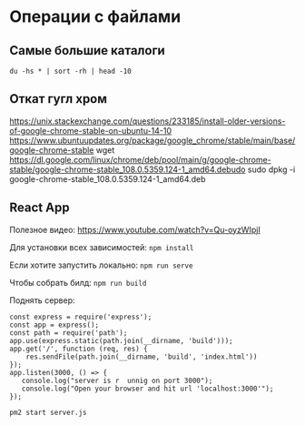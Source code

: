 # Операции с файлами

## Cамые большие каталоги
```du -hs * | sort -rh | head -10```

## Откат гугл хром
https://unix.stackexchange.com/questions/233185/install-older-versions-of-google-chrome-stable-on-ubuntu-14-10
https://www.ubuntuupdates.org/package/google_chrome/stable/main/base/google-chrome-stable
wget https://dl.google.com/linux/chrome/deb/pool/main/g/google-chrome-stable/google-chrome-stable_108.0.5359.124-1_amd64.debudo 
sudo dpkg -i google-chrome-stable_108.0.5359.124-1_amd64.deb

## React App
Полезное видео: https://www.youtube.com/watch?v=Qu-oyzWIpjI

Для установки всех зависимостей: ```npm install```

Если хотите запустить локально: ```npm run serve```

Чтобы собрать билд: ```npm run build```

Поднять сервер:
```
const express = require('express');
const app = express();
const path = require('path');
app.use(express.static(path.join(__dirname, 'build')));
app.get('/', function (req, res) {
    res.sendFile(path.join(__dirname, 'build', 'index.html'))
});
app.listen(3000, () => {
   console.log("server is r  unnig on port 3000");
   console.log("Open your browser and hit url 'localhost:3000'");
});
```
```pm2 start server.js```


